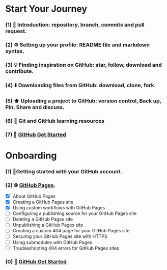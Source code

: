 # Start Your Journey
### (1) 🌱 Introduction: repository, branch, commits and pull request.
### (2) ⚙️ Setting up your profile: README file and markdown syntax.
### (3) 💡 Finding inspiration on GitHub: star, follow, download and contribute. 
### (4) ⬇️ Downloading files from GitHub: download, clone, fork.
### (5) ⬆️ Uploading a project to GitHub: version control, Back up, Pin, Share and discuss.
### (6) 📂 Git and GitHub learning resources
### (7) 🔗 [GitHub Get Started](https://docs.github.com/en/get-started/)

# Onboarding
### (1) 🚀Getting started with your GitHub account.
### (2) 🌐 [GitHub Pages](https://docs.github.com/en/pages/getting-started-with-github-pages/about-github-pages).
- [x] About GitHub Pages
- [x] Creating a GitHub Pages site
- [x] Using custom workflows with GitHub Pages
- [ ] Configuring a publishing source for your GitHub Pages site
- [ ] Deleting a GitHub Pages site
- [ ] Unpublishing a GitHub Pages site
- [ ] Creating a custom 404 page for your GitHub Pages site
- [ ] Securing your GitHub Pages site with HTTPS
- [ ] Using submodules with GitHub Pages
- [ ] Troubleshooting 404 errors for GitHub Pages sites
### (0) 🔗 [GitHub Get Started](https://docs.github.com/en/get-started/)
